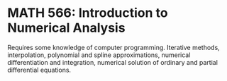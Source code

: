 # MATH 566: Introduction to Numerical Analysis

Requires some knowledge of computer programming. Iterative methods, interpolation, polynomial and spline approximations, numerical differentiation and integration, numerical solution of ordinary and partial differential equations.